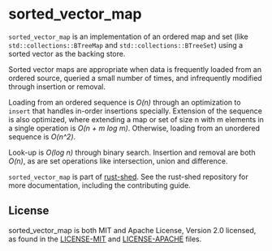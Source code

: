 # sorted_vector_map

`sorted_vector_map` is an implementation of an ordered map and set (like
`std::collections::BTreeMap` and `std::collections::BTreeSet`) using a sorted
vector as the backing store.

Sorted vector maps are appropriate when data is frequently loaded from an
ordered source, queried a small number of times, and infrequently modified
through insertion or removal.

Loading from an ordered sequence is _O(n)_ through an optimization to `insert`
that handles in-order insertions specially. Extension of the sequence is also
optimized, where extending a map or set of size n with m elements in a single
operation is _O(n + m log m)_. Otherwise, loading from an unordered sequence is
_O(n^2)_.

Look-up is _O(log n)_ through binary search. Insertion and removal are both
_O(n)_, as are set operations like intersection, union and difference.

`sorted_vector_map` is part of
[rust-shed](https://github.com/facebookexperimental/rust-shed). See the
rust-shed repository for more documentation, including the contributing guide.

## License

sorted_vector_map is both MIT and Apache License, Version 2.0 licensed, as found
in the
[LICENSE-MIT](https://github.com/facebookexperimental/rust-shed/blob/master/LICENSE-MIT)
and
[LICENSE-APACHE](https://github.com/facebookexperimental/rust-shed/blob/master/LICENSE-APACHE)
files.
